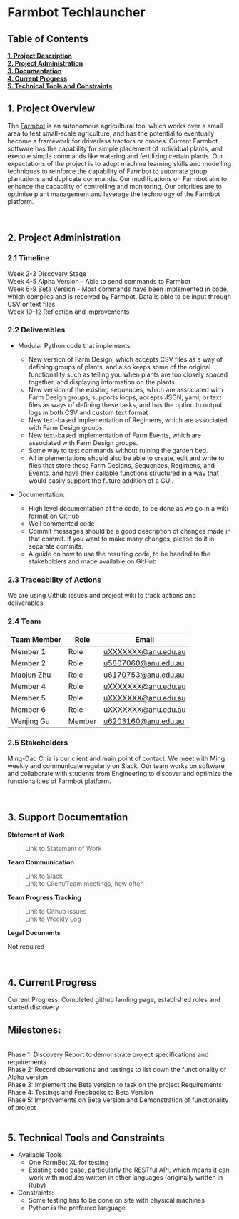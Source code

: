 <h1> Farmbot Techlauncher </h1>

<h2><a name = "content"> Table of Contents </a></h2>
<a href = "#Title1"><b> 1. Project Description </b></a><br/>
<a href = "#Title2"><b> 2. Project Administration </b></a><br/>
<a href = "#Title3"><b> 3. Documentation </b></a><br/>
<a href = "#Title4"><b> 4. Current Progress </b></a><br/>
<a href = "#Title5"><b> 5. Technical Tools and Constraints </b></a>

<br />
<h2><a name = "Title1"> 1. Project Overview </a></h2>

The [Farmbot](https://farm.bot/) is an autonomous agricultural tool which works over a small area to test small-scale agriculture, and has the potential to eventually become a framework for driverless tractors or drones. Current Farmbot software has the capability for simple placement of individual plants, and execute simple commands like watering and fertilizing certain plants. Our expectations of the project is to adopt machine learning skills and modelling techniques to reinforce the capability of Farmbot to automate group plantations and duplicate commands. Our modifications on Farmbot aim to enhance the capability of controlling and monitoring. Our priorities are to optimise plant management and leverage the technology of the Farmbot platform.

<br />
<h2><a name = "Title2"> 2. Project Administration </a></h2>

<h3> 2.1 Timeline </h3>

Week 2-3 Discovery Stage <br />
Week 4-5 Alpha Version - Able to send commands to Farmbot <br />
Week 6-9 Beta Version - Most commands have been implemented in code, which compiles and is received by Farmbot. Data is able to be input  through CSV or text files <br />
Week 10-12 Reflection and Improvements <br />

<h3> 2.2 Deliverables </h3>

* Modular Python code that implements:
    * New version of Farm Design, which accepts CSV files as a way of defining groups of plants, and also keeps some of the original functionality such as telling you when plants are too closely spaced together, and displaying information on the plants.
    * New version of the existing sequences, which are associated with Farm Design groups, supports loops, accepts JSON, yaml, or text files as ways of defining these tasks, and has the option to output logs in both CSV and custom text format
    * New text-based implementation of Regimens, which are associated with Farm Design groups.
    * New text-based implementation of Farm Events, which are associated with Farm Design groups.
    * Some way to test commands without ruining the garden bed.
    * All implementations should also be able to create, edit and write to files that store these Farm Designs, Sequences, Regimens, and Events, and have their callable functions structured in a way that would easily support the future addition of a GUI.
    
* Documentation:
    * High level documentation of the code, to be done as we go in a wiki format on GitHub
    * Well commented code
    * Commit messages should be a good description of changes made in that commit. If you want to make many changes, please do it in separate commits.
    * A guide on how to use the resulting code, to be handed to the stakeholders and made available on GitHub

<h3> 2.3 Traceability of Actions </h3>
We are using Github issues and project wiki to track actions and deliverables.

<h3> 2.4 Team </h3>

| Team Member                      | Role                                     | Email                           | 
|----------------------------------|------------------------------------------|---------------------------------|  
| Member 1                         | Role                                     | uXXXXXXX@anu.edu.au             |
| Member 2                         | Role                                     | u5807060@anu.edu.au             | 
| Maojun Zhu                       | Role                                     | u6170753@anu.edu.au             |
| Member 4                         | Role                                     | uXXXXXXX@anu.edu.au             |
| Member 5                         | Role                                     | uXXXXXXX@anu.edu.au             |
| Member 6                         | Role                                     | uXXXXXXX@anu.edu.au             |
| Wenjing Gu                       | Member                                   | u6203160@anu.edu.au             |

<h3> 2.5 Stakeholders </h3>

Ming-Dao Chia is our client and main point of contact. We meet with Ming weekly and communicate regularly on Slack. 
Our team works on software and collaborate with students from Engineering to discover and optimize the functionalities of Farmbot platform.

<br />
<h2><a name = "Title3"> 3. Support Documentation </a></h2>

**Statement of Work**

>Link to Statement of Work <br />

**Team Communication**

>Link to Slack <br />
>Link to Client/Team meetings, how often <br />

**Team Progress Tracking**

>Link to Github issues <br />
>Link to Weekly Log <br />

**Legal Documents**

Not required

<br />
<h2><a name = "Title4"> 4. Current Progress </a></h2>

Current Progress: Completed github landing page, established roles and started discovery

<h2>Milestones:</h2> 
<br/>
Phase 1: Discovery Report to demonstrate project specifications and requirements <br/>
Phase 2: Record observations and testings to list down the functionality of Alpha version <br/>
Phase 3: Implement the Beta version to task on the project Requirements<br/>
Phase 4: Testings and Feedbacks to Beta Version<br/>
Phase 5: Improvements on Beta Version and Demonstration of functionality of project<br/>


<br />
<h2><a name = "Title5"> 5. Technical Tools and Constraints</a></h2>

* Available Tools:
    * One FarmBot XL for testing
    * Existing code base, particularly the RESTful API, which means it can work with modules written in other languages (originally written in Ruby)
* Constraints:
    * Some testing has to be done on site with physical machines
    * Python is the preferred language

